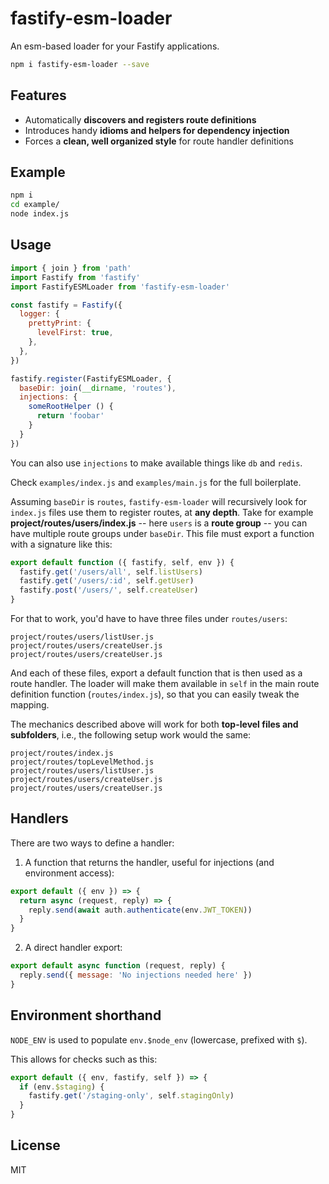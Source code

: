 # fastify-esm-loader

An esm-based loader for your Fastify applications.

```sh
npm i fastify-esm-loader --save
```

## Features

- Automatically **discovers and registers route definitions**
- Introduces handy **idioms and helpers for dependency injection**
- Forces a **clean, well organized style** for route handler definitions

## Example

```sh
npm i
cd example/
node index.js
```

## Usage

```js
import { join } from 'path'
import Fastify from 'fastify'
import FastifyESMLoader from 'fastify-esm-loader'

const fastify = Fastify({
  logger: {
    prettyPrint: {
      levelFirst: true,
    },
  },
})

fastify.register(FastifyESMLoader, {
  baseDir: join(__dirname, 'routes'),
  injections: {
    someRootHelper () {
      return 'foobar'
    }
  }
})
```

You can also use `injections` to make available things like `db` and `redis`.

Check `examples/index.js` and `examples/main.js` for the full boilerplate.

Assuming `baseDir` is `routes`, `fastify-esm-loader` will recursively look for 
`index.js` files use them to register routes, at **any depth**. Take for example
**project/routes/users/index.js** -- here `users` is a **route group** -- you
can have multiple route groups under `baseDir`. This file must export a function
with a signature like this:

```js
export default function ({ fastify, self, env }) {
  fastify.get('/users/all', self.listUsers)
  fastify.get('/users/:id', self.getUser)
  fastify.post('/users/', self.createUser)
}
```

For that to work, you'd have to have three files under `routes/users`:

```
project/routes/users/listUser.js
project/routes/users/createUser.js
project/routes/users/createUser.js
```

And each of these files, export a default function that is then used as a route
handler. The loader will make them available in `self` in the main route 
definition function (`routes/index.js`), so that you can easily tweak the mapping.

The mechanics described above will work for both **top-level files and 
subfolders**, i.e., the following setup work would the same:

```
project/routes/index.js
project/routes/topLevelMethod.js
project/routes/users/listUser.js
project/routes/users/createUser.js
project/routes/users/createUser.js
```

## Handlers

There are two ways to define a handler:

1. A function that returns the handler, useful for injections (and environment access):

```js
export default ({ env }) => {
  return async (request, reply) => {
    reply.send(await auth.authenticate(env.JWT_TOKEN))
  }
}
```

2. A direct handler export:

```js
export default async function (request, reply) {
  reply.send({ message: 'No injections needed here' })
}
```

## Environment shorthand

`NODE_ENV` is used to populate `env.$node_env` (lowercase, prefixed with `$`).

This allows for checks such as this:

```js
export default ({ env, fastify, self }) => {
  if (env.$staging) {
    fastify.get('/staging-only', self.stagingOnly)
  }
}
```

## License

MIT

